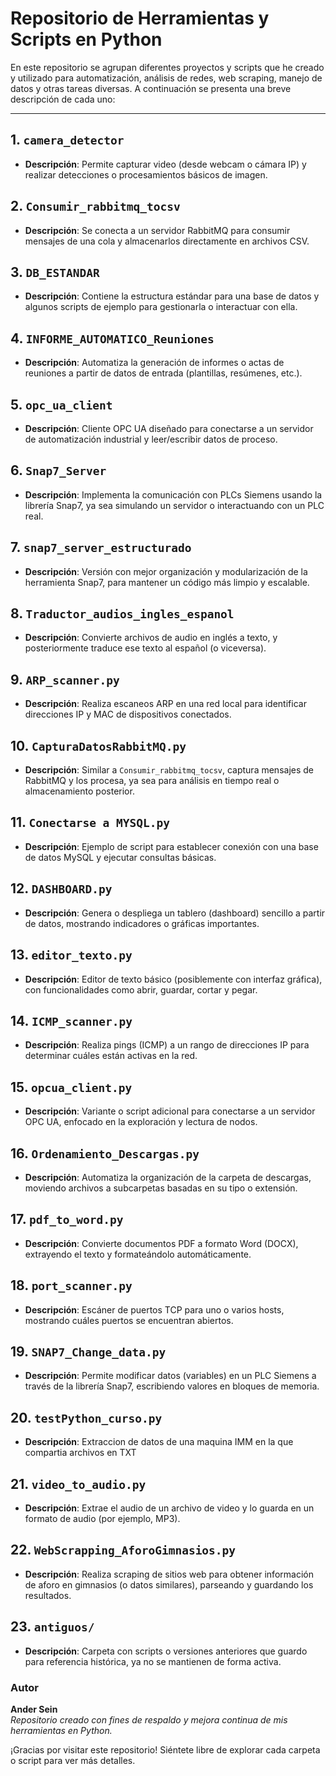 # Repositorio de Herramientas y Scripts en Python

En este repositorio se agrupan diferentes proyectos y scripts que he creado y utilizado para automatización, análisis de redes, web scraping, manejo de datos y otras tareas diversas. A continuación se presenta una breve descripción de cada uno:

---

## 1. `camera_detector`
- **Descripción**: Permite capturar video (desde webcam o cámara IP) y realizar detecciones o procesamientos básicos de imagen. 

## 2. `Consumir_rabbitmq_tocsv`
- **Descripción**: Se conecta a un servidor RabbitMQ para consumir mensajes de una cola y almacenarlos directamente en archivos CSV.

## 3. `DB_ESTANDAR`
- **Descripción**: Contiene la estructura estándar para una base de datos y algunos scripts de ejemplo para gestionarla o interactuar con ella.

## 4. `INFORME_AUTOMATICO_Reuniones`
- **Descripción**: Automatiza la generación de informes o actas de reuniones a partir de datos de entrada (plantillas, resúmenes, etc.).

## 5. `opc_ua_client`
- **Descripción**: Cliente OPC UA diseñado para conectarse a un servidor de automatización industrial y leer/escribir datos de proceso.

## 6. `Snap7_Server`
- **Descripción**: Implementa la comunicación con PLCs Siemens usando la librería Snap7, ya sea simulando un servidor o interactuando con un PLC real.

## 7. `snap7_server_estructurado`
- **Descripción**: Versión con mejor organización y modularización de la herramienta Snap7, para mantener un código más limpio y escalable.

## 8. `Traductor_audios_ingles_espanol`
- **Descripción**: Convierte archivos de audio en inglés a texto, y posteriormente traduce ese texto al español (o viceversa).

## 9. `ARP_scanner.py`
- **Descripción**: Realiza escaneos ARP en una red local para identificar direcciones IP y MAC de dispositivos conectados.

## 10. `CapturaDatosRabbitMQ.py`
- **Descripción**: Similar a `Consumir_rabbitmq_tocsv`, captura mensajes de RabbitMQ y los procesa, ya sea para análisis en tiempo real o almacenamiento posterior.

## 11. `Conectarse a MYSQL.py`
- **Descripción**: Ejemplo de script para establecer conexión con una base de datos MySQL y ejecutar consultas básicas.

## 12. `DASHBOARD.py`
- **Descripción**: Genera o despliega un tablero (dashboard) sencillo a partir de datos, mostrando indicadores o gráficas importantes.

## 13. `editor_texto.py`
- **Descripción**: Editor de texto básico (posiblemente con interfaz gráfica), con funcionalidades como abrir, guardar, cortar y pegar.

## 14. `ICMP_scanner.py`
- **Descripción**: Realiza pings (ICMP) a un rango de direcciones IP para determinar cuáles están activas en la red.

## 15. `opcua_client.py`
- **Descripción**: Variante o script adicional para conectarse a un servidor OPC UA, enfocado en la exploración y lectura de nodos.

## 16. `Ordenamiento_Descargas.py`
- **Descripción**: Automatiza la organización de la carpeta de descargas, moviendo archivos a subcarpetas basadas en su tipo o extensión.

## 17. `pdf_to_word.py`
- **Descripción**: Convierte documentos PDF a formato Word (DOCX), extrayendo el texto y formateándolo automáticamente.

## 18. `port_scanner.py`
- **Descripción**: Escáner de puertos TCP para uno o varios hosts, mostrando cuáles puertos se encuentran abiertos.

## 19. `SNAP7_Change_data.py`
- **Descripción**: Permite modificar datos (variables) en un PLC Siemens a través de la librería Snap7, escribiendo valores en bloques de memoria.

## 20. `testPython_curso.py`
- **Descripción**: Extraccion de datos de una maquina IMM en la que compartia archivos en TXT

## 21. `video_to_audio.py`
- **Descripción**: Extrae el audio de un archivo de video y lo guarda en un formato de audio (por ejemplo, MP3).

## 22. `WebScrapping_AforoGimnasios.py`
- **Descripción**: Realiza scraping de sitios web para obtener información de aforo en gimnasios (o datos similares), parseando y guardando los resultados.

## 23. `antiguos/`
- **Descripción**: Carpeta con scripts o versiones anteriores que guardo para referencia histórica, ya no se mantienen de forma activa.

### Autor
**Ander Sein**  
*Repositorio creado con fines de respaldo y mejora continua de mis herramientas en Python.*

¡Gracias por visitar este repositorio! Siéntete libre de explorar cada carpeta o script para ver más detalles. 
